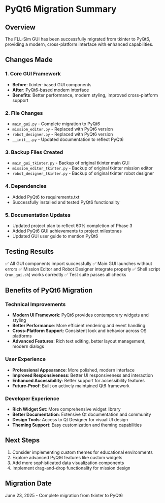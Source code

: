 # PyQt6 Migration Summary

## Overview
The FLL-Sim GUI has been successfully migrated from tkinter to PyQt6, providing a modern, cross-platform interface with enhanced capabilities.

## Changes Made

### 1. Core GUI Framework
- **Before**: tkinter-based GUI components
- **After**: PyQt6-based modern interface
- **Benefits**: Better performance, modern styling, improved cross-platform support

### 2. File Changes
- `main_gui.py` - Complete migration to PyQt6
- `mission_editor.py` - Replaced with PyQt6 version
- `robot_designer.py` - Replaced with PyQt6 version
- `__init__.py` - Updated documentation to reflect PyQt6

### 3. Backup Files Created
- `main_gui_tkinter.py` - Backup of original tkinter main GUI
- `mission_editor_tkinter.py` - Backup of original tkinter mission editor
- `robot_designer_tkinter.py` - Backup of original tkinter robot designer

### 4. Dependencies
- Added PyQt6 to requirements.txt
- Successfully installed and tested PyQt6 functionality

### 5. Documentation Updates
- Updated project plan to reflect 60% completion of Phase 3
- Added PyQt6 GUI achievements to project milestones
- Updated GUI user guide to mention PyQt6

## Testing Results
✅ All GUI components import successfully
✅ Main GUI launches without errors
✅ Mission Editor and Robot Designer integrate properly
✅ Shell script (`run_gui.sh`) works correctly
✅ Test suite passes all checks

## Benefits of PyQt6 Migration

### Technical Improvements
- **Modern UI Framework**: PyQt6 provides contemporary widgets and styling
- **Better Performance**: More efficient rendering and event handling
- **Cross-Platform Support**: Consistent look and behavior across OS platforms
- **Advanced Features**: Rich text editing, better layout management, modern dialogs

### User Experience
- **Professional Appearance**: More polished, modern interface
- **Improved Responsiveness**: Better UI responsiveness and interaction
- **Enhanced Accessibility**: Better support for accessibility features
- **Future-Proof**: Built on actively maintained Qt6 framework

### Developer Experience
- **Rich Widget Set**: More comprehensive widget library
- **Better Documentation**: Extensive Qt documentation and community
- **Design Tools**: Access to Qt Designer for visual UI design
- **Theming Support**: Easy customization and theming capabilities

## Next Steps
1. Consider implementing custom themes for educational environments
2. Explore advanced PyQt6 features like custom widgets
3. Add more sophisticated data visualization components
4. Implement drag-and-drop functionality for mission design

## Migration Date
June 23, 2025 - Complete migration from tkinter to PyQt6

